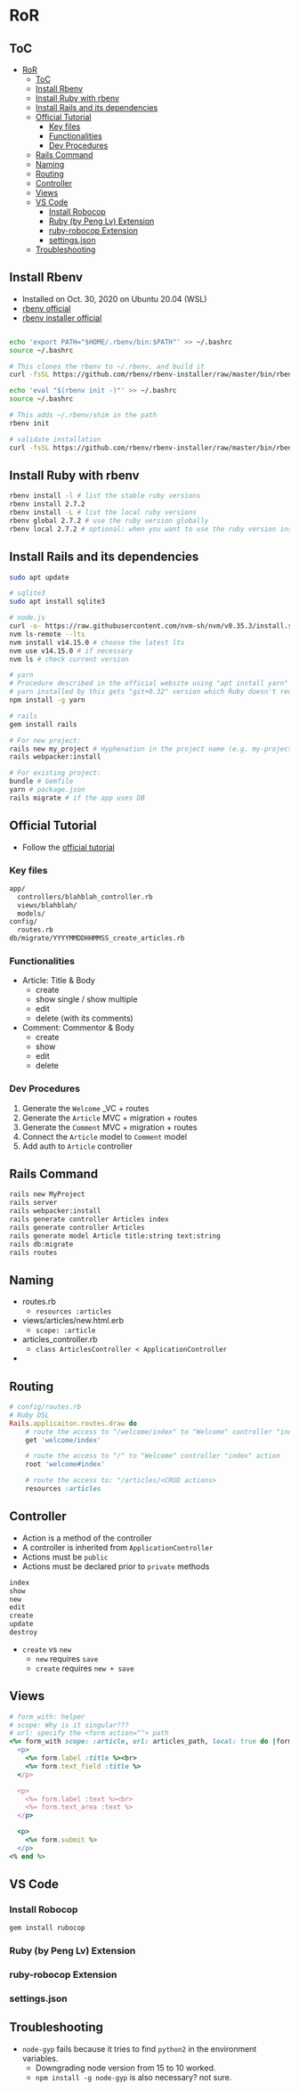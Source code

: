 # RoR

## ToC

- [RoR](#ror)
  - [ToC](#toc)
  - [Install Rbenv](#install-rbenv)
  - [Install Ruby with rbenv](#install-ruby-with-rbenv)
  - [Install Rails and its dependencies](#install-rails-and-its-dependencies)
  - [Official Tutorial](#official-tutorial)
    - [Key files](#key-files)
    - [Functionalities](#functionalities)
    - [Dev Procedures](#dev-procedures)
  - [Rails Command](#rails-command)
  - [Naming](#naming)
  - [Routing](#routing)
  - [Controller](#controller)
  - [Views](#views)
  - [VS Code](#vs-code)
    - [Install Robocop](#install-robocop)
    - [Ruby (by Peng Lv) Extension](#ruby-by-peng-lv-extension)
    - [ruby-robocop Extension](#ruby-robocop-extension)
    - [settings.json](#settingsjson)
  - [Troubleshooting](#troubleshooting)

## Install Rbenv

- Installed on Oct. 30, 2020 on Ubuntu 20.04 (WSL)
- [rbenv official](https://github.com/rbenv/rbenv)
- [rbenv installer official](https://github.com/rbenv/rbenv-installer)

```sh

echo 'export PATH="$HOME/.rbenv/bin:$PATH"' >> ~/.bashrc
source ~/.bashrc

# This clones the rbenv to ~/.rbenv, and build it
curl -fsSL https://github.com/rbenv/rbenv-installer/raw/master/bin/rbenv-installer | bash

echo 'eval "$(rbenv init -)"' >> ~/.bashrc
source ~/.bashrc

# This adds ~/.rbenv/shim in the path
rbenv init

# validate installation
curl -fsSL https://github.com/rbenv/rbenv-installer/raw/master/bin/rbenv-doctor | bash
```

## Install Ruby with rbenv

```sh
rbenv install -l # list the stable ruby versions
rbenv install 2.7.2
rbenv install -L # list the local ruby versions
rbenv global 2.7.2 # use the ruby version globally
rbenv local 2.7.2 # optional: when you want to use the ruby version inside the specific dir only
```

## Install Rails and its dependencies

```sh
sudo apt update

# sqlite3
sudo apt install sqlite3

# node.js
curl -o- https://raw.githubusercontent.com/nvm-sh/nvm/v0.35.3/install.sh | bash
nvm ls-remote --lts
nvm install v14.15.0 # choose the latest lts
nvm use v14.15.0 # if necessary
nvm ls # check current version

# yarn
# Procedure described in the official website using "apt install yarn" failed;
# yarn installed by this gets "git+0.32" version which Ruby doesn't recognize correctly
npm install -g yarn

# rails
gem install rails

# For new project:
rails new my_project # Hyphenation in the project name (e.g. my-project) caused "Errno::EACCES: Permission denied @ rb_file_s_rename"
rails webpacker:install

# For existing project:
bundle # Gemfile
yarn # package.json
rails migrate # if the app uses DB
```

## Official Tutorial

- Follow the [official tutorial](https://guides.rubyonrails.org/getting_started.html)

### Key files

```sh
app/
  controllers/blahblah_controller.rb
  views/blahblah/
  models/
config/
  routes.rb
db/migrate/YYYYMMDDHHMMSS_create_articles.rb
```

### Functionalities

- Article: Title & Body
  - create
  - show single / show multiple
  - edit
  - delete (with its comments)
- Comment: Commentor & Body
  - create
  - show
  - edit
  - delete

### Dev Procedures

1. Generate the `Welcome` \_VC + routes
1. Generate the `Article` MVC + migration + routes
1. Generate the `Comment` MVC + migration + routes
1. Connect the `Article` model to `Comment` model
1. Add auth to `Article` controller

## Rails Command

```sh
rails new MyProject
rails server
rails webpacker:install
rails generate controller Articles index
rails generate controller Articles
rails generate model Article title:string text:string
rails db:migrate
rails routes

```

## Naming

- routes.rb
  - `resources :articles`
- views/articles/new.html.erb
  - `scope: :article`
- articles_controller.rb
  - `class ArticlesController < ApplicationController`
- 


## Routing

```rb
# config/routes.rb
# Ruby DSL
Rails.applicaiton.routes.draw do
    # route the access to "/welcome/index" to "Welcome" controller "index" action
    get 'welcome/index'

    # route the access to "/" to "Welcome" controller "index" action
    root 'welcome#index'

    # route the access to: "/articles/<CRUD actions>
    resources :articles


```

## Controller

- Action is a method of the controller
- A controller is inherited from `ApplicationController`
- Actions must be `public`
- Actions must be declared prior to `private` methods

```ruby
index
show
new
edit
create
update
destroy
```

- `create` vs `new`
  - `new` requires `save`
  - `create` requires `new + save`

## Views

```ruby
# form_with: helper
# scope: Why is it singular???
# url: specify the <form action=""> path
<%= form_with scope: :article, url: articles_path, local: true do |form| %>
  <p>
    <%= form.label :title %><br>
    <%= form.text_field :title %>
  </p>

  <p>
    <%= form.label :text %><br>
    <%= form.text_area :text %>
  </p>

  <p>
    <%= form.submit %>
  </p>
<% end %>

```

## VS Code


### Install Robocop

```sh
gem install rubocop
```

### Ruby (by Peng Lv) Extension

### ruby-robocop Extension

### settings.json

## Troubleshooting

- `node-gyp` fails because it tries to find `python2` in the environment variables.
  - Downgrading node version from 15 to 10 worked.
  - `npm install -g node-gyp` is also necessary? not sure.
